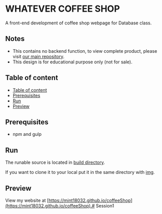 # WHATEVER COFFEE SHOP

A front-end development of coffee shop webpage for Database class. 

## Notes
- This contains no backend function, to view complete product, please visit [our main repository](https://github.com/hanzomaster/whatever-coffee-shop).
- This design is for educational purpose only (not for sale).

## Table of content
  - [Table of content](#table-of-content)
  - [Prerequisites](#prerequisites)
  - [Run](#run)
  - [Preview](#preview)

## Prerequisites

- npm and gulp

## Run

The runable source is located in [build directory](./build).

If you want to clone it to your local put it in the same directory with [img](./img).

## Preview

View my website at [https://mint18032.github.io/coffeeShop](https://mint18032.github.io/coffeeShop).#   S e s s i o n 1  
 
